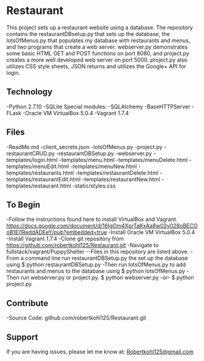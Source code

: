 Restaurant
==========

This project sets up a restaurant website using a database. The repository contains the restaurantDBsetup.py that sets up the database, the lotsOfMenus.py that populates my database with restaurants and menus, and two programs that create a web server. webserver.py demonstrates some basic HTML GET and POST functions on port 8080, and project.py creates a more well developed web server on port 5000. project.py also utilizes CSS style sheets, JSON returns and utilizes the Google+ API for login.

Technology
----------
-Python 2.7.10
-SQLite	
Special modules:
	-SQLAlchemy
	-BaseHTTPServer
	-FLask
-Oracle VM VirtualBox 5.0.4
-Vagrant 1.7.4

Files
-----
-ReadMe.md
-client_secrets.json
-lotsOfMenus.py
-project.py
-restaurantCRUD.py
-restaurantDBSetup.py
-webserver.py
-templates/login.html
-templates/menu.html
-templates/menuDelete.html
-templates/menuEdit.html
-templates/menuNew.html
-templates/restaurants.html
-templates/restaurantDelete.html
-templates/restaurantEdit.html
-templates/restaurantNew.html
-templates/restaurant.html
-static/styles.css

To Begin
--------
-Follow the instructions found here to install VirtualBox and Vagrant. https://docs.google.com/document/d/16IgOm4XprTaKxAa8w02y028oBECOoB1EI1ReddADEeY/pub?embedded=true
-Install Oracle VM VirtualBox 5.0.4
-Install Vagrant 1.7.4
-Clone git repository from https://github.com/robertkohl125/Restaurant.git
-Navigate to fullstack/vagrant/PuppyShelter
--Files in this repository are listed above.
-From a command line run restaurantDBSetup.py the set up the database using
$ python restaurantDBSetup.py
-Then run lotsOfMenus.py to add restaurants and menus to the database using 
$ python lotsOfMenus.py
-Then run webserver.py or project.py.
$ python webserver.py
	-or- 
$ python project.py

Contribute
----------
-Source Code: github.com/robertkohl125/Restaurant.git

Support
-------
If you are having issues, please let me know at: Robertkohl125@gmail.com
